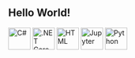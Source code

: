 ## Hello World!

<!-- https://devicon.dev/ -->
<div style="display: inline_block">
<!--   <img align="center" alt="AWS" height="45" width="45" src="https://cdn.jsdelivr.net/gh/devicons/devicon/icons/amazonwebservices/amazonwebservices-original.svg"> -->
<!--   <img align="center" alt="Bash" height="45" width="45" src="https://cdn.jsdelivr.net/gh/devicons/devicon/icons/bash/bash-original.svg"> -->
<!--   <img align="center" alt="C++" height="45" width="45" src="https://cdn.jsdelivr.net/gh/devicons/devicon/icons/cplusplus/cplusplus-original.svg"> -->
  <img align="center" alt="C#" height="45" width="45"  src="https://cdn.jsdelivr.net/gh/devicons/devicon/icons/csharp/csharp-original.svg">
<!--   <img align="center" alt="Docker" height="45" width="45" src="https://cdn.jsdelivr.net/gh/devicons/devicon/icons/docker/docker-original.svg"> -->
  <img align="center" alt=".NET Core" height="45" width="45"  src="https://cdn.jsdelivr.net/gh/devicons/devicon/icons/dotnetcore/dotnetcore-original.svg">
<!--   <img align="center" alt="GraphQL" height="45" width="45" src="https://cdn.jsdelivr.net/gh/devicons/devicon/icons/graphql/graphql-plain.svg"> -->
  <img align="center" alt="HTML" height="45" width="45" src="https://cdn.jsdelivr.net/gh/devicons/devicon/icons/html5/html5-original.svg">
<!--   <img align="center" alt="Jenkins" height="45" width="45" src="https://cdn.jsdelivr.net/gh/devicons/devicon/icons/jenkins/jenkins-original.svg"> -->
  <img align="center" alt="Jupyter" height="45" width="45" src="https://cdn.jsdelivr.net/gh/devicons/devicon/icons/jupyter/jupyter-original.svg">
<!--   <img align="center" alt="Kafka" height="45" width="45" src="https://cdn.jsdelivr.net/gh/devicons/devicon/icons/apachekafka/apachekafka-original.svg"> -->
<!--   <img align="center" alt="Kubernetes" height="45" width="45" src="https://cdn.jsdelivr.net/gh/devicons/devicon/icons/kubernetes/kubernetes-plain.svg"> -->
<!--   <img align="center" alt="MongoDB" height="45" width="45" src="https://cdn.jsdelivr.net/gh/devicons/devicon/icons/mongodb/mongodb-original.svg"> -->
<!--   <img align="center" alt="PostgreSQL" height="45" width="45" src="https://cdn.jsdelivr.net/gh/devicons/devicon/icons/postgresql/postgresql-original.svg"> -->
  <img align="center" alt="Python" height="45" width="45" src="https://cdn.jsdelivr.net/gh/devicons/devicon/icons/python/python-original.svg">
<!--   <img align="center" alt="R" height="45" width="45" src="https://cdn.jsdelivr.net/gh/devicons/devicon/icons/r/r-original.svg"> -->
<!--   <img align="center" alt="Redis" height="45" width="45" src="https://cdn.jsdelivr.net/gh/devicons/devicon/icons/redis/redis-original.svg"> -->
</div><br>

<!-- [![Top Langs](https://github-readme-stats.vercel.app/api/top-langs/?username=vasconcelos-dev&layout=compact&theme=github_dark)](https://github.com/vasconcelos-dev/github-readme-stats) -->
